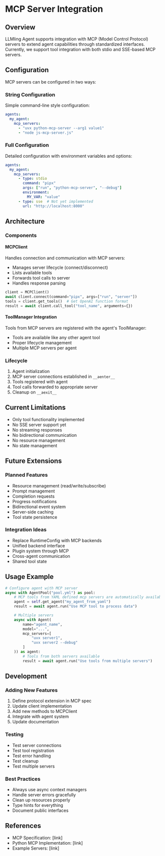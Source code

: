 # MCP Server Integration

## Overview
LLMling Agent supports integration with MCP (Model Control Protocol) servers to extend agent capabilities through standardized interfaces. Currently, we support tool integration with both stdio and SSE-based MCP servers.

## Configuration

MCP servers can be configured in two ways:

### String Configuration
Simple command-line style configuration:
```yaml
agents:
  my_agent:
    mcp_servers:
      - "uvx python-mcp-server --arg1 value1"
      - "node js-mcp-server.js"
```

### Full Configuration
Detailed configuration with environment variables and options:
```yaml
agents:
  my_agent:
    mcp_servers:
      - type: stdio
        command: "pipx"
        args: ["run", "python-mcp-server", "--debug"]
        environment:
          MY_VAR: "value"
      - type: sse  # Not yet implemented
        url: "http://localhost:8000"
```

## Architecture

### Components

#### MCPClient
Handles connection and communication with MCP servers:

- Manages server lifecycle (connect/disconnect)
- Lists available tools
- Forwards tool calls to server
- Handles response parsing

```python
client = MCPClient()
await client.connect(command="pipx", args=["run", "server"])
tools = client.get_tools()  # Get OpenAI function format
result = await client.call_tool("tool_name", arguments={})
```

#### ToolManager Integration
Tools from MCP servers are registered with the agent's ToolManager:

- Tools are available like any other agent tool
- Proper lifecycle management
- Multiple MCP servers per agent

### Lifecycle

1. Agent initialization
2. MCP server connections established in `__aenter__`
3. Tools registered with agent
4. Tool calls forwarded to appropriate server
5. Cleanup on `__aexit__`

## Current Limitations

- Only tool functionality implemented
- No SSE server support yet
- No streaming responses
- No bidirectional communication
- No resource management
- No state management

## Future Extensions

### Planned Features
- Resource management (read/write/subscribe)
- Prompt management
- Completion requests
- Progress notifications
- Bidirectional event system
- Server-side caching
- Tool state persistence

### Integration Ideas
- Replace RuntimeConfig with MCP backends
- Unified backend interface
- Plugin system through MCP
- Cross-agent communication
- Shared tool state

## Usage Example

```python
# Configure agent with MCP server
async with AgentPool("pool.yml") as pool:
    # MCP tools from YAML defined mcp servers are automatically available
    agent = self.get_agent("my_agent_from_yaml")
    result = await agent.run("Use MCP tool to process data")

    # Multiple servers
    async with Agent(
        name="agent_name",
        model="...",
        mcp_servers=[
            "uvx server1",
            "uvx server2 --debug"
        ]
    )) as agent:
        # Tools from both servers available
        result = await agent.run("Use tools from multiple servers")
```

## Development

### Adding New Features
1. Define protocol extension in MCP spec
2. Update client implementation
3. Add new methods to MCPClient
4. Integrate with agent system
5. Update documentation

### Testing
- Test server connections
- Test tool registration
- Test error handling
- Test cleanup
- Test multiple servers

### Best Practices
- Always use async context managers
- Handle server errors gracefully
- Clean up resources properly
- Type hints for everything
- Document public interfaces

## References
- MCP Specification: [link]
- Python MCP Implementation: [link]
- Example Servers: [link]
